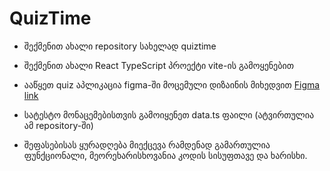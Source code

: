 # QuizTime

- შექმენით ახალი repository სახელად quiztime
- შექმენით ახალი React TypeScript პროექტი vite-ის გამოყენებით
- ააწყეთ quiz აპლიკაცია figma-ში მოცემული დიზაინის მიხედვით [Figma link](https://www.figma.com/design/hZWpc3LIgaJd7uhZFfI3uJ/React-Accelerator---QuizTime?node-id=0-1&t=jDRfsSniwC0Bnt7g-1)
- სატესტო მონაცემებისთვის გამოიყენეთ data.ts ფაილი (ატვირთულია ამ repository-ში)

- შეფასებისას ყურადღება მიექცევა რამდენად გამართულია ფუნქციონალი, მეორეხარისხოვანია კოდის სისუფთავე და ხარისხი.
